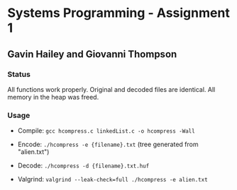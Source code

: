 # Systems Programming - Assignment 1
## Gavin Hailey and Giovanni Thompson

### Status
All functions work properly. Original and decoded files are identical. All memory in the heap was freed.

### Usage
- Compile:
  `gcc hcompress.c linkedList.c -o hcompress -Wall`

- Encode:
  `./hcompress -e {filename}.txt`
  (tree generated from "alien.txt")

- Decode:
  `./hcompress -d {filename}.txt.huf`

- Valgrind:
  `valgrind --leak-check=full ./hcompress -e alien.txt`
